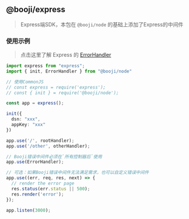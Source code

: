 ## @booji/express

> Express端SDK，本包在 `@booji/node` 的基础上添加了Express的中间件

### 使用示例

> 点击这里了解 Express 的 [ErrorHandler](http://expressjs.com/en/guide/error-handling.html)

```ts
import express from "express";
import { init, ErrorHandler } from "@booji/node"

// 使用CommonJS
// const express = require('express');
// const { init } = require('@booji/node');

const app = express();

init({
  dsn: "xxx",
  appKey: "xxx"
})

app.use('/', rootHandler);
app.use('/other', otherHandler);

// Booji错误中间件必须在`所有控制器后`使用
app.use(ErrorHandler);

// 可选：如果Booji错误中间件无法满足需求，也可以自定义错误中间件
app.use((err, req, res, next) => {
  // render the error page
  res.status(err.status || 500);
  res.render('error');
});

app.listen(3000);
```